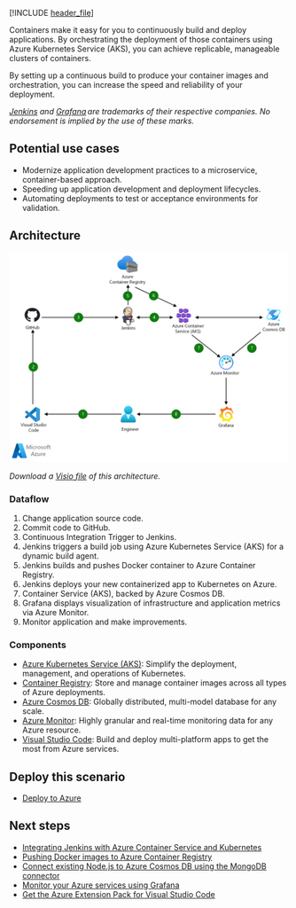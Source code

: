[!INCLUDE [header_file](../../../includes/sol-idea-header.md)]

Containers make it easy for you to continuously build and deploy applications. By orchestrating the deployment of those containers using Azure Kubernetes Service (AKS), you can achieve replicable, manageable clusters of containers.

By setting up a continuous build to produce your container images and orchestration, you can increase the speed and reliability of your deployment.

*[Jenkins](https://www.jenkins.io) and [Grafana](https://grafana.com/oss/) are trademarks of their respective companies. No endorsement is implied by the use of these marks.*

## Potential use cases

* Modernize application development practices to a microservice, container-based approach.
* Speeding up application development and deployment lifecycles.
* Automating deployments to test or acceptance environments for validation.

## Architecture

![Diagram showing container C I/C D using Jenkins and Kubernetes on Azure Kubernetes Service.](../media/container-cicd-using-jenkins-and-kubernetes-on-azure-container-service.png)

*Download a [Visio file](https://arch-center.azureedge.net/container-cicd-jenkins-aks.vsdx) of this architecture.*

### Dataflow

1. Change application source code.
1. Commit code to GitHub.
1. Continuous Integration Trigger to Jenkins.
1. Jenkins triggers a build job using Azure Kubernetes Service (AKS) for a dynamic build agent.
1. Jenkins builds and pushes Docker container to Azure Container Registry.
1. Jenkins deploys your new containerized app to Kubernetes on Azure.
1. Container Service (AKS), backed by Azure Cosmos DB.
1. Grafana displays visualization of infrastructure and application metrics via Azure Monitor.
1. Monitor application and make improvements.

### Components

* [Azure Kubernetes Service (AKS)](https://azure.microsoft.com/services/kubernetes-service): Simplify the deployment, management, and operations of Kubernetes.
* [Container Registry](https://azure.microsoft.com/services/container-registry): Store and manage container images across all types of Azure deployments.
* [Azure Cosmos DB](https://azure.microsoft.com/services/cosmos-db): Globally distributed, multi-model database for any scale.
* [Azure Monitor](https://azure.microsoft.com/services/monitor): Highly granular and real-time monitoring data for any Azure resource.
* [Visual Studio Code](https://azure.microsoft.com/products/visual-studio): Build and deploy multi-platform apps to get the most from Azure services.

## Deploy this scenario

* [Deploy to Azure](https://azure.microsoft.com/resources/templates/jenkins-cicd-container)

## Next steps

* [Integrating Jenkins with Azure Container Service and Kubernetes](/azure/container-service/kubernetes/container-service-kubernetes-jenkins)
* [Pushing Docker images to Azure Container Registry](/azure/container-registry/container-registry-get-started-docker-cli)
* [Connect existing Node.js to Azure Cosmos DB using the MongoDB connector](/azure/cosmos-db/create-mongodb-nodejs)
* [Monitor your Azure services using Grafana](/azure/monitoring-and-diagnostics/monitor-send-to-grafana)
* [Get the Azure Extension Pack for Visual Studio Code](https://marketplace.visualstudio.com/items?itemName=ms-vscode.vscode-node-azure-pack)
